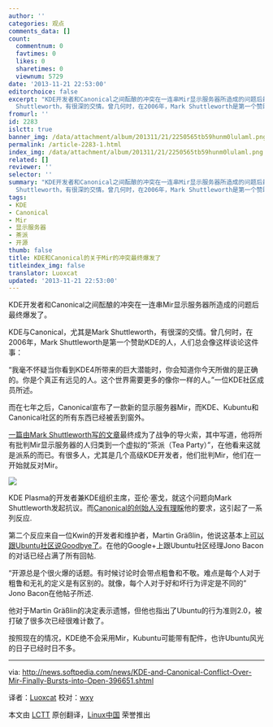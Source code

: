 ```yaml
---
author: ''
categories: 观点
comments_data: []
count:
  commentnum: 0
  favtimes: 0
  likes: 0
  sharetimes: 0
  viewnum: 5729
date: '2013-11-21 22:53:00'
editorchoice: false
excerpt: "KDE开发者和Canonical之间酝酿的冲突在一连串Mir显示服务器所造成的问题后最终爆发了。\r\nKDE与Canonical，尤其是Mark
  Shuttleworth，有很深的交情。曾几何时，在2006年，Mark Shuttleworth是第一个赞助KDE的人，人们  ..."
fromurl: ''
id: 2283
islctt: true
banner_img: /data/attachment/album/201311/21/2250565tb59hunm0lulaml.png
permalink: /article-2283-1.html
index_img: /data/attachment/album/201311/21/2250565tb59hunm0lulaml.png.thumb.jpg
related: []
reviewer: ''
selector: ''
summary: "KDE开发者和Canonical之间酝酿的冲突在一连串Mir显示服务器所造成的问题后最终爆发了。\r\nKDE与Canonical，尤其是Mark
  Shuttleworth，有很深的交情。曾几何时，在2006年，Mark Shuttleworth是第一个赞助KDE的人，人们  ..."
tags:
- KDE
- Canonical
- Mir
- 显示服务器
- 茶派
- 开源
thumb: false
title: KDE和Canonical的关于Mir的冲突最终爆发了
titleindex_img: false
translator: Luoxcat
updated: '2013-11-21 22:53:00'
---
```


KDE开发者和Canonical之间酝酿的冲突在一连串Mir显示服务器所造成的问题后最终爆发了。


KDE与Canonical，尤其是Mark Shuttleworth，有很深的交情。曾几何时，在2006年，Mark Shuttleworth是第一个赞助KDE的人，人们总会像这样谈论这件事：


“我毫不怀疑当你看到KDE4所带来的巨大潜能时，你会知道你今天所做的是正确的。你是个真正有远见的人。这个世界需要更多的像你一样的人。”一位KDE社区成员所述。


而在七年之后，Canonical宣布了一款新的显示服务器Mir，而KDE、Kubuntu和Canonical社区的所有东西已经被丢到窗外。


[一篇由Mark Shuttleworth写的文章](http://news.softpedia.com/news/Mark-Shuttleworth-Says-That-Mir-Opponents-Have-Formed-the-Open-Source-Tea-Party-392793.shtml)最终成为了战争的导火索，其中写道，他将所有批判Mir显示服务器的人归类到一个虚拟的“茶派（Tea Party）”，在他看来这就是派系的而已。有很多人，尤其是几个高级KDE开发者，他们批判Mir，他们在一开始就反对Mir。


![](/data/attachment/album/201311/21/2250565tb59hunm0lulaml.png)


KDE Plasma的开发者兼KDE组织主席，亚伦·塞戈，就这个问题向Mark Shuttleworth发起抗议。而[Canonical的创始人没有理睬](http://news.softpedia.com/news/KDE-Developer-and-President-of-KDE-e-v-Upset-Because-Mark-Shuttleworth-Is-Ignoring-Him-396623.shtml)他的要求，这引起了一系列反应.


第二个反应来自一位Kwin的开发者和维护者，Martin Gräßlin，他说这基本上[可以跟Ubuntu社区说Goodbye了](http://news.softpedia.com/news/Major-KDE-Developer-Says-Goodbye-to-Ubuntu-396429.shtml)。在他的Google+上跟Ubuntu社区经理Jono Bacon的对话已经占满了所有回帖.


“开源总是个很火爆的话题。有时候讨论时会带点粗鲁和不敬。难点是每个人对于粗鲁和无礼的定义是有区别的。就像，每个人对于好和坏行为评定是不同的” Jono Bacon在他帖子所述.


他对于Martin Gräßlin的决定表示遗憾，但他也指出了Ubuntu的行为准则2.0，被打破了很多次已经很难计数了。


按照现在的情况，KDE绝不会采用Mir，Kubuntu可能带有配件，也许Ubuntu风光的日子已经时日不多。




---


via: <http://news.softpedia.com/news/KDE-and-Canonical-Conflict-Over-Mir-Finally-Bursts-into-Open-396651.shtml>


译者：[Luoxcat](https://github.com/Luoxcat) 校对：[wxy](https://github.com/wxy)


本文由 [LCTT](https://github.com/LCTT/TranslateProject) 原创翻译，[Linux中国](http://linux.cn/) 荣誉推出